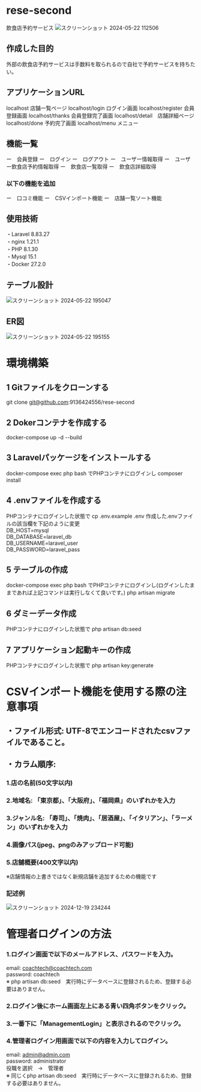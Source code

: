 # rese-second
飲食店予約サービス
![スクリーンショット 2024-05-22 112506](https://github.com/9136424556/rese/assets/151130944/c34564b8-41cd-434e-8af4-72873df14954)

## 作成した目的
外部の飲食店予約サービスは手数料を取られるので自社で予約サービスを持ちたい。

## アプリケーションURL
localhost 店舗一覧ページ
localhost/login ログイン画面
localhost/register 会員登録画面
localhost/thanks 会員登録完了画面
localhost/detail　店舗詳細ページ
localhost/done  予約完了画面
localhost/menu メニュー

## 機能一覧
ー　会員登録
ー　ログイン
ー　ログアウト
ー　ユーザー情報取得
ー　ユーザー飲食店予約情報取得
ー　飲食店一覧取得
ー　飲食店詳細取得
### 以下の機能を追加
ー　口コミ機能
ー　CSVインポート機能
ー　店舗一覧ソート機能
## 使用技術
・Laravel 8.83.27  
・nginx 1.21.1  
・PHP 8.1.30  
・Mysql 15.1  
・Docker 27.2.0  

## テーブル設計
![スクリーンショット 2024-05-22 195047](https://github.com/9136424556/rese/assets/151130944/b88f424c-4f05-481b-8dea-cf51ae23368d)　
## ER図
![スクリーンショット 2024-05-22 195155](https://github.com/9136424556/rese/assets/151130944/d430afb5-701d-4e61-b365-e543f268a0b4)

# 環境構築
## 1 Gitファイルをクローンする
git clone git@github.com:9136424556/rese-second
## 2 Dokerコンテナを作成する
docker-compose up -d --build

## 3 Laravelパッケージをインストールする
docker-compose exec php bash
でPHPコンテナにログインし
composer install

## 4 .envファイルを作成する
PHPコンテナにログインした状態で
cp .env.example .env
作成した.envファイルの該当欄を下記のように変更  
DB_HOST=mysql  
DB_DATABASE=laravel_db  
DB_USERNAME=laravel_user  
DB_PASSWORD=laravel_pass  

## 5 テーブルの作成
docker-compose exec php bash
でPHPコンテナにログインし(ログインしたままであれば上記コマンドは実行しなくて良いです。)
php artisan migrate

## 6 ダミーデータ作成
PHPコンテナにログインした状態で
php artisan db:seed

## 7 アプリケーション起動キーの作成
PHPコンテナにログインした状態で
php artisan key:generate  

# CSVインポート機能を使用する際の注意事項
## ・ファイル形式: UTF-8でエンコードされたcsvファイルであること。  
## ・カラム順序:  
### 1.店の名前(50文字以内)   
### 2.地域名: 「東京都」、「大阪府」、「福岡県」のいずれかを入力  
### 3.ジャンル名: 「寿司」、「焼肉」、「居酒屋」、「イタリアン」、「ラーメン」のいずれかを入力  
### 4.画像パス(jpeg、pngのみアップロード可能)  
### 5.店舗概要(400文字以内)  
※店舗情報の上書きではなく新規店舗を追加するための機能です
### 記述例  
![スクリーンショット 2024-12-19 234244](https://github.com/user-attachments/assets/2f8f8528-bf20-4d7f-a737-346169ed8228)

# 管理者ログインの方法
### 1.ログイン画面で以下のメールアドレス、パスワードを入力。  
email: coachtech@coachtech.com  
password: coachtech  
※ php artisan db:seed　実行時にデータベースに登録されるため、登録する必要はありません。  
### 2.ログイン後にホーム画面左上にある青い四角ボタンをクリック。  
### 3.一番下に「ManagementLogin」と表示されるのでクリック。  
### 4.管理者ログイン用画面で以下の内容を入力してログイン。  
email: admin@admin.com  
password: administrator  
役職を選択　→　管理者  
※ 同じくphp artisan db:seed　実行時にデータベースに登録されるため、登録する必要はありません。
